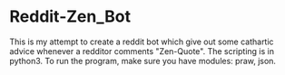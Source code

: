 # Reddit-Zen_Bot
This is my attempt to create a reddit bot which give out some cathartic advice whenever a redditor comments "Zen-Quote". The scripting is in python3.
To run the program, make sure you have modules: praw, json.
